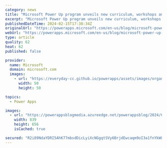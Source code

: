 ```yaml
---
category: news
title: "Microsoft Power Up program unveils new curriculum, workshops and simplified Dev environment"
excerpt: "Microsoft Power Up program unveils new curriculum, workshops and simplified Dev environment.\n"
publishedDateTime: 2024-02-15T17:38:34Z
originalUrl: "https://powerapps.microsoft.com/en-us/blog/microsoft-power-up-program-unveils-new-curriculum-workshops-and-simplified-dev-environment/"
webUrl: "https://powerapps.microsoft.com/en-us/blog/microsoft-power-up-program-unveils-new-curriculum-workshops-and-simplified-dev-environment/"
type: article
quality: 62
heat: 62
published: false

provider:
  name: Microsoft
  domain: microsoft.com
  images:
    - url: "https://everyday-cc.github.io/powerapps/assets/images/organizations/microsoft.com-50x50.jpg"
      width: 50
      height: 50

topics:
  - Power Apps

images:
  - url: "https://powerappsblogmedia.azureedge.net/powerappsblog/2024/02/Dev_Environment.png"
    width: 839
    height: 656
    isCached: true

secured: "R2i89NdaYDRI5AhK77mbsdDicLyiXcNGgqtSVy6BrjdEwcaqm9oI3a1fnYkW8vbqyxuAqbXkVpIt6AipgAN5gZ5wVFrajDqO0OchA0WZDELDv2x4HZ2UcmAtnSJRb7tZ1laPoy7c8nYImEjGVd4FIf2B4P3G944+F8WHQrFk4ToYThftktpMqeugSlQeVWLatPhjyPcXbZDXxNdJmuJ9U3gBMIxtNI4r+ntLed2pU9juv9inazClEYKmC6K6y5n8jpc21jH2FVdbAQwD1UonRyyeK/GSTMZIvkRvkaxnHrZGGgMoq+7vkKewNkz9fG1oaapiyrWNL7JoaXkerswV0n7vHdiO2EvIMC4z3goQDnA=;saaRHGYMq+p1urzqh/Jipw=="
---
```


